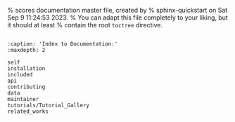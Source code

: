 % scores documentation master file, created by
% sphinx-quickstart on Sat Sep  9 11:24:53 2023.
% You can adapt this file completely to your liking, but it should at least
% contain the root `toctree` directive.

```{include} ../README.md
```


```{toctree}
:caption: 'Index to Documentation:'
:maxdepth: 2

self
installation
included
api
contributing
data
maintainer
tutorials/Tutorial_Gallery
related_works
```
